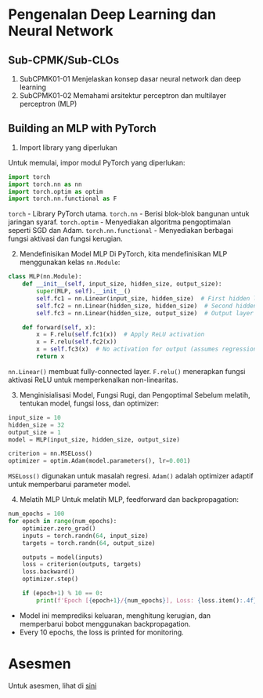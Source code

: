 # Pengenalan Deep Learning dan Neural Network
## Sub-CPMK/Sub-CLOs
1. SubCPMK01-01 Menjelaskan konsep dasar neural network dan deep learning 
2. SubCPMK01-02 Memahami arsitektur perceptron dan multilayer perceptron (MLP)

## Building an MLP with PyTorch

1. Import library yang diperlukan

Untuk memulai, impor modul PyTorch yang diperlukan:
```python
import torch
import torch.nn as nn
import torch.optim as optim
import torch.nn.functional as F
```

`torch` - Library PyTorch utama.
`torch.nn` - Berisi blok-blok bangunan untuk jaringan syaraf.
`torch.optim` - Menyediakan algoritma pengoptimalan seperti SGD dan Adam.
`torch.nn.functional` - Menyediakan berbagai fungsi aktivasi dan fungsi kerugian.

2. Mendefinisikan Model MLP
Di PyTorch, kita mendefinisikan MLP menggunakan kelas `nn.Module`:

```python
class MLP(nn.Module):
    def __init__(self, input_size, hidden_size, output_size):
        super(MLP, self).__init__()
        self.fc1 = nn.Linear(input_size, hidden_size)  # First hidden layer
        self.fc2 = nn.Linear(hidden_size, hidden_size)  # Second hidden layer
        self.fc3 = nn.Linear(hidden_size, output_size)  # Output layer

    def forward(self, x):
        x = F.relu(self.fc1(x))  # Apply ReLU activation
        x = F.relu(self.fc2(x))
        x = self.fc3(x)  # No activation for output (assumes regression task)
        return x

```

`nn.Linear()` membuat fully-connected layer.
`F.relu()` menerapkan fungsi aktivasi ReLU untuk memperkenalkan non-linearitas.

3. Menginisialisasi Model, Fungsi Rugi, dan Pengoptimal
Sebelum melatih, tentukan model, fungsi loss, dan optimizer:
```python
input_size = 10  
hidden_size = 32  
output_size = 1  
model = MLP(input_size, hidden_size, output_size)

criterion = nn.MSELoss()  
optimizer = optim.Adam(model.parameters(), lr=0.001)  
```

`MSELoss()` digunakan untuk masalah regresi.
`Adam()` adalah optimizer adaptif untuk memperbarui parameter model.

4. Melatih MLP
Untuk melatih MLP, feedforward dan backpropagation:
```python
num_epochs = 100
for epoch in range(num_epochs):
    optimizer.zero_grad()  
    inputs = torch.randn(64, input_size) 
    targets = torch.randn(64, output_size) 

    outputs = model(inputs)  
    loss = criterion(outputs, targets)  
    loss.backward()  
    optimizer.step() 

    if (epoch+1) % 10 == 0:
        print(f'Epoch [{epoch+1}/{num_epochs}], Loss: {loss.item():.4f}')

```

- Model ini memprediksi keluaran, menghitung kerugian, dan memperbarui bobot menggunakan backpropagation.
- Every 10 epochs, the loss is printed for monitoring.
# Asesmen
Untuk asesmen, lihat di [sini](../../assessment/week01/README.md)